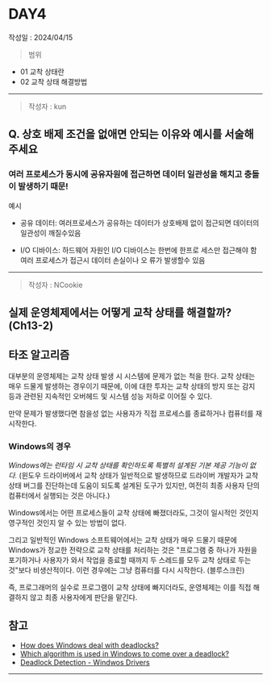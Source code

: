 # DAY4
작성일 : 2024/04/15

> 범위
- 01 교착 상태란
- 02 교착 상태 해결방법

---
> 작성자 : kun

## Q. 상호 배제 조건을 없애면 안되는 이유와 예시를 서술해주세요

### 여러 프로세스가 동시에 공유자원에 접근하면 데이터 일관성을 해치고 충돌이 발생하기 때문!

예시

- 공유 데이터: 여러프로세스가 공유하는 데이터가 상호배제 없이
접근되면 데이터의 일관성이 깨질수있음

- I/O 디바이스: 하드웨어 자원인 I/O 디바이스는 한번에 한프로
세스만 접근해야 함 여러 프로세스가 접근시 데이터 손실이나 오
류가 발생할수 있음

---

> 작성자 : NCookie

## 실제 운영체제에서는 어떻게 교착 상태를 해결할까? (Ch13-2)

## 타조 알고리즘

대부분의 운영체제는 교착 상태 발생 시 시스템에 문제가 없는 척을 한다. 교착 상태는 매우 드물게 발생하는 경우이기 때문에, 이에 대한 투자는 교착 상태의 방지 또는 감지 등과 관련된 지속적인 오버헤드 및 시스템 성능 저하로 이어질 수 있다.

만약 문제가 발생했다면 참을성 없는 사용자가 직접 프로세스를 종료하거나 컴퓨터를 재시작한다.

### Windows의 경우

*Windows에는 런타임 시 교착 상태를 확인하도록 특별히 설계된 기본 제공 기능이 없다.* (윈도우 드라이버에서 교착 상태가 일반적으로 발생하므로 드라이버 개발자가 교착 상태 버그를 진단하는데 도움이 되도록 설계된 도구가 있지만, 여전히 최종 사용자 단의 컴퓨터에서 실행되는 것은 아니다.)

Windows에서는 어떤 프로세스들이 교착 상태에 빠졌더라도, 그것이 일시적인 것인지 영구적인 것인지 알 수 있는 방법이 없다. 

그리고 일반적인 Windows 소프트웨어에서는 교착 상태가 매우 드물기 때문에 Windows가 정교한 전략으로 교착 상태를 처리하는 것은 "프로그램 중 하나가 자원을 포기하거나 사용자가 와서 작업을 종료할 때까지 두 스레드를 모두 교착 상태로 두는 것"보다 비생산적이다. 이런 경우에는 그냥 컴퓨터를 다시 시작한다. (블루스크린)

즉, 프로그래머의 실수로 프로그램이 교착 상태에 빠지더라도, 운영체제는 이를 직접 해결하지 않고 최종 사용자에게 판단을 맡긴다. 

## 참고

- [How does Windows deal with deadlocks?](https://www.quora.com/How-does-Windows-deal-with-deadlocks)
- [Which algorithm is used in Windows to come over a deadlock?](https://www.quora.com/unanswered/Which-algorithm-is-used-in-Windows-to-come-over-a-deadlock)
- [Deadlock Detection - Windwos Drivers](https://learn.microsoft.com/en-us/windows-hardware/drivers/devtest/deadlock-detection)

---
